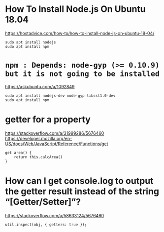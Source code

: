 # How To Install Node.js On Ubuntu 18.04 #

https://hostadvice.com/how-to/how-to-install-node-js-on-ubuntu-18-04/


```shell
sudo apt install nodejs
sudo apt install npm
```


# `npm : Depends: node-gyp (>= 0.10.9) but it is not going to be installed` #

https://askubuntu.com/a/1092849

```shell
sudo apt install nodejs-dev node-gyp libssl1.0-dev
sudo apt install npm
```


# getter for a property #

https://stackoverflow.com/a/31999286/5676460
https://developer.mozilla.org/en-US/docs/Web/JavaScript/Reference/Functions/get

```
get area() {
    return this.calcArea()
}
```


# How can I get console.log to output the getter result instead of the string “[Getter/Setter]”? #

https://stackoverflow.com/a/58633124/5676460

```
util.inspect(obj, { getters: true });
```

